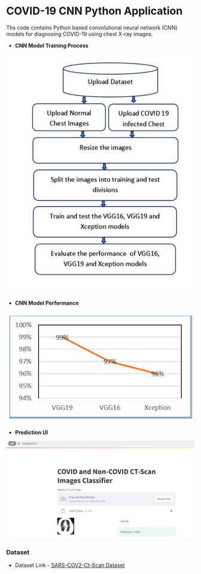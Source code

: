 # COVID-19 CNN Python Application
Ths code contains Python based convolutional neural network (CNN) models for diagnosing COVID-19 using chest X-ray images.

- **CNN Model Training Process**

![image_1.png](image_1.png)

- **CNN Model Performance**

![image_2.png](image_2.png)

- **Prediction UI** 

![image_3.JPG](image_3.JPG)
 
### Dataset
- Dataset Link - [SARS-COV2-Ct-Scan Dataset](https://www.kaggle.com/plameneduardo/sarscov2-ctscan-dataset)


